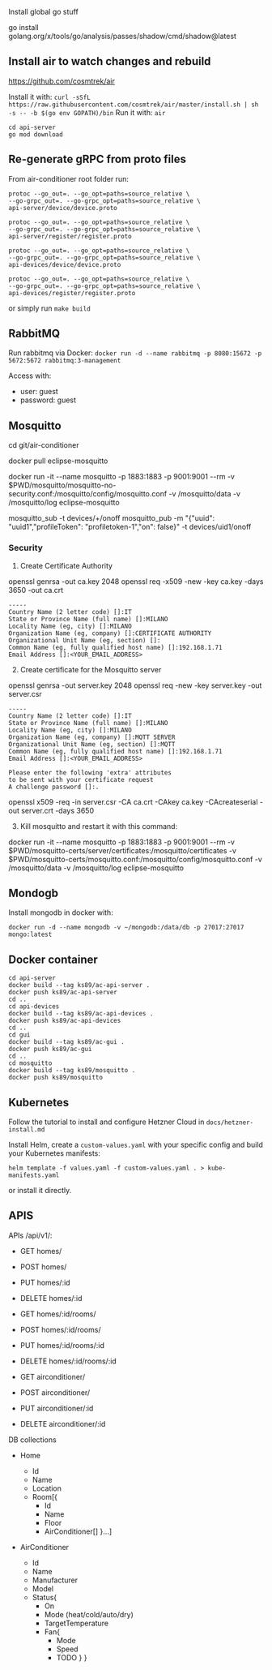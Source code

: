 Install global go stuff

go install golang.org/x/tools/go/analysis/passes/shadow/cmd/shadow@latest

## Install air to watch changes and rebuild

https://github.com/cosmtrek/air

Install it with: `curl -sSfL https://raw.githubusercontent.com/cosmtrek/air/master/install.sh | sh -s -- -b $(go env GOPATH)/bin`
Run it with: `air`

```
cd api-server
go mod download
```


## Re-generate gRPC from proto files

From air-conditioner root folder run:

```
protoc --go_out=. --go_opt=paths=source_relative \
--go-grpc_out=. --go-grpc_opt=paths=source_relative \
api-server/device/device.proto

protoc --go_out=. --go_opt=paths=source_relative \
--go-grpc_out=. --go-grpc_opt=paths=source_relative \
api-server/register/register.proto

protoc --go_out=. --go_opt=paths=source_relative \
--go-grpc_out=. --go-grpc_opt=paths=source_relative \
api-devices/device/device.proto

protoc --go_out=. --go_opt=paths=source_relative \
--go-grpc_out=. --go-grpc_opt=paths=source_relative \
api-devices/register/register.proto
```

or simply run `make build`


## RabbitMQ
Run rabbitmq via Docker:
`docker run -d --name rabbitmq -p 8080:15672 -p 5672:5672 rabbitmq:3-management`

Access with:
- user: guest
- password: guest


## Mosquitto
cd git/air-conditioner

docker pull eclipse-mosquitto

docker run -it --name mosquitto -p 1883:1883 -p 9001:9001 --rm -v $PWD/mosquitto/mosquitto-no-security.conf:/mosquitto/config/mosquitto.conf -v /mosquitto/data -v /mosquitto/log eclipse-mosquitto

mosquitto_sub -t devices/+/onoff
mosquitto_pub -m "{\"uuid\": \"uuid1\",\"profileToken\": \"profiletoken-1\",\"on\": false}" -t devices/uid1/onoff


### Security

1. Create Certificate Authority

openssl genrsa -out ca.key 2048
openssl req -x509 -new -key ca.key -days 3650 -out ca.crt

  ```
  -----
  Country Name (2 letter code) []:IT
  State or Province Name (full name) []:MILANO
  Locality Name (eg, city) []:MILANO
  Organization Name (eg, company) []:CERTIFICATE AUTHORITY
  Organizational Unit Name (eg, section) []:
  Common Name (eg, fully qualified host name) []:192.168.1.71
  Email Address []:<YOUR_EMAIL_ADDRESS>
  ```

2. Create certificate for the Mosquitto server

openssl genrsa -out server.key 2048
openssl req -new -key server.key -out server.csr

  ```
  -----
  Country Name (2 letter code) []:IT
  State or Province Name (full name) []:MILANO
  Locality Name (eg, city) []:MILANO
  Organization Name (eg, company) []:MQTT SERVER
  Organizational Unit Name (eg, section) []:MQTT
  Common Name (eg, fully qualified host name) []:192.168.1.71
  Email Address []:<YOUR_EMAIL_ADDRESS>
  
  Please enter the following 'extra' attributes
  to be sent with your certificate request
  A challenge password []:.
  ```

openssl x509 -req -in server.csr -CA ca.crt -CAkey ca.key -CAcreateserial -out server.crt -days 3650

3. Kill mosquitto and restart it with this command:

docker run -it --name mosquitto -p 1883:1883 -p 9001:9001 --rm -v $PWD/mosquitto-certs/server/certificates:/mosquitto/certificates -v $PWD/mosquitto-certs/mosquitto.conf:/mosquitto/config/mosquitto.conf -v /mosquitto/data -v /mosquitto/log eclipse-mosquitto


## Mondogb

Install mongodb in docker with:

```
docker run -d --name mongodb -v ~/mongodb:/data/db -p 27017:27017 mongo:latest
```


## Docker container

```
cd api-server
docker build --tag ks89/ac-api-server .
docker push ks89/ac-api-server
cd ..
cd api-devices
docker build --tag ks89/ac-api-devices .
docker push ks89/ac-api-devices
cd ..
cd gui
docker build --tag ks89/ac-gui .
docker push ks89/ac-gui
cd ..
cd mosquitto
docker build --tag ks89/mosquitto .
docker push ks89/mosquitto
```


## Kubernetes

Follow the tutorial to install and configure Hetzner Cloud in `docs/hetzner-install.md`

Install Helm, create a `custom-values.yaml` with your specific config and build your Kubernetes manifests:

```
helm template -f values.yaml -f custom-values.yaml . > kube-manifests.yaml
```

or install it directly.


## APIS

APIs /api/v1/:

- GET homes/
- POST homes/
- PUT homes/:id
- DELETE homes/:id
- GET homes/:id/rooms/
- POST homes/:id/rooms/
- PUT homes/:id/rooms/:id
- DELETE homes/:id/rooms/:id

- GET airconditioner/
- POST airconditioner/
- PUT airconditioner/:id
- DELETE airconditioner/:id


DB collections

- Home
    - Id
    - Name
    - Location
    - Room[{
        - Id
        - Name
        - Floor
        - AirConditioner[]
          }...]

- AirConditioner
    - Id
    - Name
    - Manufacturer
    - Model
    - Status{
        - On
        - Mode (heat/cold/auto/dry)
        - TargetTemperature
        - Fan{
            - Mode
            - Speed
            - TODO
              }
              }
  
